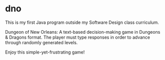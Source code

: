 dno
===

This is my first Java program outside my Software Design class curriculum.

Dungeon of New Orleans: A text-based decision-making game in Dungeons & Dragons format. The player must type responses in order to advance through randomly generated levels.

Enjoy this simple-yet-frustrating game!
